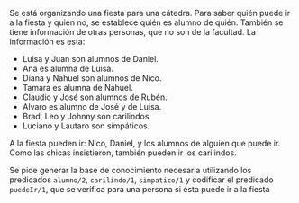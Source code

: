 Se está organizando una fiesta para una cátedra. Para saber quién puede ir a la fiesta y quién no, se establece quién es alumno de quién. También se tiene información de otras personas, que no son de la facultad.
La información es esta:

* Luisa y Juan son alumnos de Daniel.
* Ana es alumna de Luisa.
* Diana y Nahuel son alumnos de Nico.
* Tamara es alumna de Nahuel.
* Claudio y José son alumnos de Rubén.
* Alvaro es alumno de José y de Luisa.
* Brad, Leo y Johnny son carilindos.
* Luciano y Lautaro son simpáticos. 

A la fiesta pueden ir: Nico, Daniel, y los alumnos de alguien que puede ir. Como las chicas insistieron, también pueden ir los carilindos.

Se pide generar la base de conocimiento necesaria utilizando los predicados `alumno/2`, `carilindo/1`, `simpatico/1` y codificar el predicado `puedeIr/1`, que se verifica para una persona si ésta puede ir a la fiesta 

